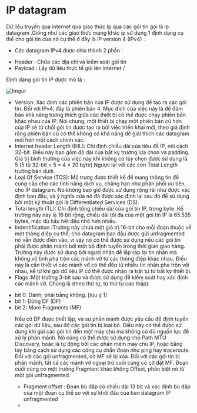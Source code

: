 # IP datagram 

Dữ liệu truyền qua internet qua giao thức Ip qua các gói tin gọi là ip datagram .Giống như các giao thức mạng khác ip sử dụng 1
định dạng cụ thể cho gói tin của nó cụ thể ở đây là IP version 4 (IPv4) .

- Các datagram IPv4 được chia thành 2 phần :
<ul>
<li> Header : Chứa các địa chỉ và kiểm soát gói tin
<li> Payload : Lấy dữ liệu thực tế gửi lên internet /
</ul>

Định dạng gói tin IP được mô tả :

![Imgur](http://i.imgur.com/EQF7SUJ.jpg)

- Version: Xác định các phiên bản của IP được sử dụng để tạo ra các gói tin. Đối với IPv4, đây là phiên bản 4. Mục đích của
việc này là để đảm bảo khả năng tương thích giữa các thiết bị có thể được chạy phiên bản khác nhau của IP. Nói chung, một 
thiết bị chạy một phiên bản cũ hơn của IP sẽ từ chối gói tin được tạo ra bởi việc triển khai mới, theo giả định rằng phiên bản 
cũ có thể không có khả năng để giải thích các datagram mới hơn một cách chính xác.
- Internet header Length (IHL): Chỉ định chiều dài của tiêu đề IP, nói cách 32-bit. Điều này bao gồm độ dài của bất kỳ trường
lựa chọn và padding. Giá trị bình thường của việc này khi không có tùy chọn được sử dụng là 5 (5 từ 32-bit = 5 * 4 = 20 byte)
Ngược lại với các con Total Length trường bên dưới.
- Loại Of Service (TOS): Mộ trươg được thiết kế để mang thông tin để cung cấp cho các tính năng dịch vụ, chẳng hạn như phân
phối ưu tiên, cho IP datagram. Nó không bao giờ được sử dụng rộng rãi như được xác định ban đầu, và ý nghĩa của nó đã được xác 
định lại sau đó để sử dụng bởi một kỹ thuật gọi là Differentiated Services (DS).
- Total length (TL): Chỉ định tổng chiều dài của gói tin IP, trong byte. Kể trường này này là 16 bit rộng, chiều dài tối đa 
của một gói tin IP là 65.535 bytes, mặc dù hầu hết đều ​​nhỏ hơn nhiều.
- Indentification :Trường này chứa một giá trị 16-bit cho mỗi đoạn thuộc về một thông điệp cụ thể; cho datagram ban đầu được
gửi unfragmented nó vẫn được điền vào, vì vậy nó có thể được sử dụng nếu các gói tin phải được phân mảnh bởi một bộ định 
tuyến trong thời gian giao hàng. Trường này được sử dụng bởi người nhận để lắp ráp lại tin nhắn mà không vô tình pha trộn 
các mảnh vỡ từ các thông điệp khác nhau. Điều này là cần thiết vì các mảnh vỡ có thể đến từ nhiều tin nhắn pha trộn với nhau,
kể từ khi gói dữ liệu IP có thể được nhận ra trật tự từ bất kỳ thiết bị.
- Flags :Một trường 3-bit sau và được sử dụng để kiểm soát hay xác định các mảnh vỡ. Chúng là (theo thứ tự, từ thứ tự cao thấp):
<ul>
<li>bit 0: Dành; phải bằng không. [lưu ý 1]
<li>bit 1: Đừng DF (DF)
<li>bit 2: More Fragments (MF)

Nếu cờ DF được thiết lập, và sự phân mảnh được yêu cầu để định tuyến các gói dữ liệu, sau đó các gói tin bị loại bỏ. 
Điều này có thể được sử dụng khi gửi các gói tin đến một máy chủ mà không có đủ nguồn lực để xử lý phân mảnh. Nó cũng có 
thể được sử dụng cho Path MTU Discovery, hoặc là tự động bởi các phần mềm máy chủ IP, hoặc bằng tay bằng cách sử dụng các 
công cụ chẩn đoán như ping hay traceroute. Đối với các gói unfragmented, cờ MF sẽ bị xóa. Đối với các gói tin bị phân mảnh,
tất cả các mảnh vỡ ngoại trừ cuối cùng có cờ đặt MF. Đoạn cuối cùng có một trường Fragment khác không Offset, phân biệt nó từ
một gói unfragmented.
- Fragment offset : Đoạn bù đắp có chiều dài 13 bit và xác định bù đắp của một đoạn cụ thể so với sự khởi đầu của ban datagram 
IP unfragmented
- 
